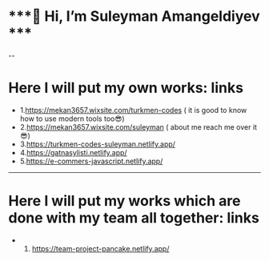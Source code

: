  # ***👋 Hi, I’m Suleyman Amangeldiyev *** # 

--
# Here I will put my own works: links
- 1.https://mekan3657.wixsite.com/turkmen-codes ( it is good to know how to use modern tools too😎)
- 2.https://mekan3657.wixsite.com/suleyman ( about me reach me over it 😎)
- 3.https://turkmen-codes-suleyman.netlify.app/
- 4.https://gatnasylisti.netlify.app/
- 5.https://e-commers-javascript.netlify.app/



********************************************************************************
# Here I will put my works which are done with my team all together: links
- 1. https://team-project-pancake.netlify.app/
<!---
SuleymanAmangeldiyev/SuleymanAmangeldiyev is a ✨ special ✨ repository because its `README.md` (this file) appears on your GitHub profile.
You can click the Preview link to take a look at your changes.
--->
